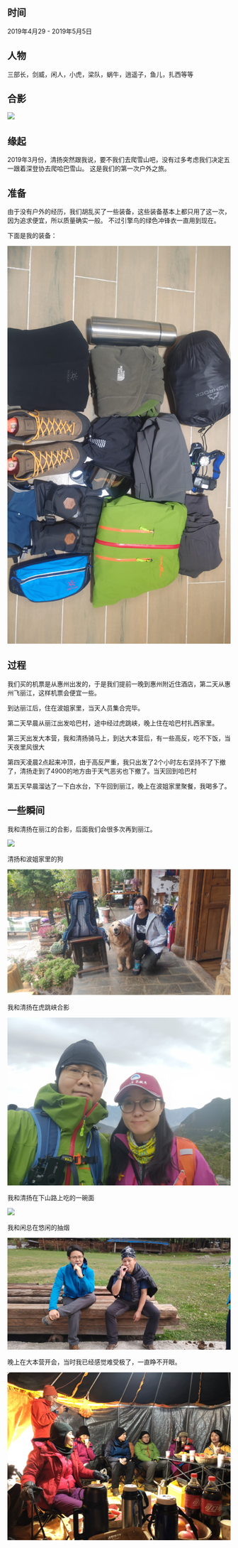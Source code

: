 ## 时间

2019年4月29 - 2019年5月5日

## 人物

三部长，剑威，闲人，小虎，梁队，蜗牛，逍遥子，鱼儿，扎西等等

## 合影

![](https://raw.githubusercontent.com/helloqingyang/mkdocs/main/docs/images/2019Haba/All.jpg)

## 缘起

2019年3月份，清扬突然跟我说，要不我们去爬雪山吧，没有过多考虑我们决定五一跟着深登协去爬哈巴雪山。
这是我们的第一次户外之旅。 

## 准备

由于没有户外的经历，我们胡乱买了一些装备，这些装备基本上都只用了这一次，因为追求便宜，所以质量确实一般。
不过引擎鸟的绿色冲锋衣一直用到现在。

下面是我的装备：

![](https://raw.githubusercontent.com/helloqingyang/mkdocs/main/docs/images/2019Haba/IMG_20190429_001351R.jpg)

## 过程

我们买的机票是从惠州出发的，于是我们提前一晚到惠州附近住酒店，第二天从惠州飞丽江，这样机票会便宜一些。 

到达丽江后，住在波姐家里，当天人员集合完毕。

第二天早晨从丽江出发哈巴村，途中经过虎跳峡，晚上住在哈巴村扎西家里。

第三天出发大本营，我和清扬骑马上，到达大本营后，有一些高反，吃不下饭，当天夜里风很大

第四天凌晨2点起来冲顶，由于高反严重，我只出发了2个小时左右坚持不了下撤了，清扬走到了4900的地方由于天气恶劣也下撤了。当天回到哈巴村

第五天早晨溜达了一下白水台，下午回到丽江，晚上在波姐家里聚餐，我喝多了。

## 一些瞬间

我和清扬在丽江的合影，后面我们会很多次再到丽江。

![](https://raw.githubusercontent.com/helloqingyang/mkdocs/main/docs/images/2019Haba/IMG_20190430_133625F.jpg)

清扬和波姐家里的狗

![](https://raw.githubusercontent.com/helloqingyang/mkdocs/main/docs/images/2019Haba/IMG_20190430_172349R.jpg)

我和清扬在虎跳峡合影

![](https://raw.githubusercontent.com/helloqingyang/mkdocs/main/docs/images/2019Haba/IMG_20190502_094413F.jpg)

我和清扬在下山路上吃的一碗面

![](https://raw.githubusercontent.com/helloqingyang/mkdocs/main/docs/images/2019Haba/IMG_20190502_121246F.jpg)

我和闲总在悠闲的抽烟

![](https://raw.githubusercontent.com/helloqingyang/mkdocs/main/docs/images/2019Haba/mmexport1556710733987.jpg)

晚上在大本营开会，当时我已经感觉难受极了，一直睁不开眼。

![](https://raw.githubusercontent.com/helloqingyang/mkdocs/main/docs/images/2019Haba/mmexport1556888007889.jpg)

